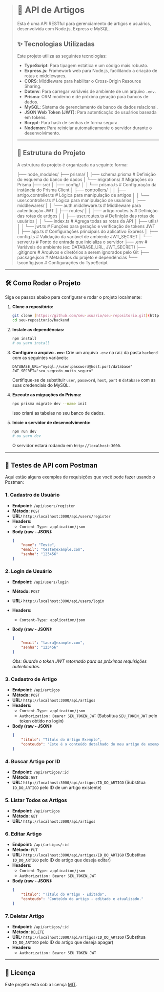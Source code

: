 > # 🚀 API de Artigos
>
> Esta é uma API RESTful para gerenciamento de artigos e usuários, desenvolvida com Node.js, Express e MySQL.
>
> ## ✨ Tecnologias Utilizadas
>
> Este projeto utiliza as seguintes tecnologias:
>
> * **TypeScript**: Para tipagem estática e um código mais robusto.
> * **Express.js**: Framework web para Node.js, facilitando a criação de rotas e middlewares.
> * **CORS**: Middleware para habilitar o Cross-Origin Resource Sharing.
> * **Dotenv**: Para carregar variáveis de ambiente de um arquivo `.env`.
> * **Prisma**: ORM moderno e de próxima geração para bancos de dados.
> * **MySQL**: Sistema de gerenciamento de banco de dados relacional.
> * **JSON Web Token (JWT)**: Para autenticação de usuários baseada em tokens.
> * **Bcrypt**: Para hash de senhas de forma segura.
> * **Nodemon**: Para reiniciar automaticamente o servidor durante o desenvolvimento.
>
> ---
>
> ## 📂 Estrutura do Projeto
>
> A estrutura do projeto é organizada da seguinte forma:
>
> ├── node_modules/
> ├── prisma/
> │   ├── schema.prisma                  # Definição do esquema do banco de dados
> │   └── migrations/                    # Migrações do Prisma
> ├── src/
> │   ├── config/
> │   │   └── prisma.ts                  # Configuração da instância do Prisma Client
> │   ├── controllers/
> │   │   ├── artigo.controller.ts       # Lógica para manipulação de artigos
> │   │   └── user.controller.ts         # Lógica para manipulação de usuários
> │   ├── middlewares/
> │   │   └── auth.middleware.ts         # Middleware para autenticação JWT
> │   ├── routes/
> │   │   ├── artigo.routes.ts           # Definição das rotas de artigos
> │   │   ├── user.routes.ts             # Definição das rotas de usuários
> │   │   └── index.ts                   # Agrega todas as rotas da API
> │   ├── utils/
> │   │   └── jwt.ts                     # Funções para geração e verificação de tokens JWT
> │   ├── app.ts                         # Configurações principais do aplicativo Express
> │   ├── config.ts                      # Validação da variável de ambiente JWT_SECRET
> │   └── server.ts                      # Ponto de entrada que inicializa o servidor
> ├── .env                               # Variáveis de ambiente (ex: DATABASE_URL, JWT_SECRET)
> ├── .gitignore                         # Arquivos e diretórios a serem ignorados pelo Git
> ├── package.json                       # Metadados do projeto e dependências
> └── tsconfig.json                      # Configurações do TypeScript

---

## 🛠 Como Rodar o Projeto

Siga os passos abaixo para configurar e rodar o projeto localmente:

1. **Clone o repositório:**

   ```bash
   git clone [https://github.com/seu-usuario/seu-repositorio.git](https://github.com/seu-usuario/seu-repositorio.git)
   cd seu-repositorio/backend
   ```
2. **Instale as dependências:**

   ```bash
   npm install
   # ou yarn install
   ```
3. **Configure o arquivo `.env`:**
   Crie um arquivo `.env` na raiz da pasta `backend` com as seguintes variáveis:

   ```
   DATABASE_URL="mysql://user:password@host:port/database"
   JWT_SECRET="seu_segredo_muito_seguro"
   ```

   Certifique-se de substituir `user`, `password`, `host`, `port` e `database` com as suas credenciais do MySQL.
4. **Execute as migrações do Prisma:**

   ```bash
   npx prisma migrate dev --name init
   ```

   Isso criará as tabelas no seu banco de dados.
5. **Inicie o servidor de desenvolvimento:**

   ```bash
   npm run dev
   # ou yarn dev
   ```

   O servidor estará rodando em `http://localhost:3000`.

---

## 🧪 Testes de API com Postman

Aqui estão alguns exemplos de requisições que você pode fazer usando o Postman:

### **1. Cadastro de Usuário**

* **Endpoint:** `/api/users/register`
* **Método:** `POST`
* **URL:** `http://localhost:3000/api/users/register`
* **Headers:**
  * `Content-Type: application/json`
* **Body (raw - JSON):**
  ```json
  {
      "nome": "Teste",
      "email": "teste@example.com",
      "senha": "123456"
  }
  ```

### **2. Login de Usuário**

* **Endpoint:** `/api/users/login`
* **Método:** `POST`
* **URL:** `http://localhost:3000/api/users/login`
* **Headers:**

  * `Content-Type: application/json`
* **Body (raw - JSON):**

  ```json
  {
      "email": "laura@example.com",
      "senha": "123456"
  }
  ```

  *Obs: Guarde o token JWT retornado para as próximas requisições autenticadas.*

### **3. Cadastro de Artigo**

* **Endpoint:** `/api/artigos`
* **Método:** `POST`
* **URL:** `http://localhost:3000/api/artigos`
* **Headers:**
  * `Content-Type: application/json`
  * `Authorization: Bearer SEU_TOKEN_JWT` (Substitua `SEU_TOKEN_JWT` pelo token obtido no login)
* **Body (raw - JSON):**
  ```json
  {
      "titulo": "Título do Artigo Exemplo",
      "conteudo": "Este é o conteúdo detalhado do meu artigo de exemplo."
  }
  ```

### **4. Buscar Artigo por ID**

* **Endpoint:** `/api/artigos/:id`
* **Método:** `GET`
* **URL:** `http://localhost:3000/api/artigos/ID_DO_ARTIGO` (Substitua `ID_DO_ARTIGO` pelo ID de um artigo existente)

### **5. Listar Todos os Artigos**

* **Endpoint:** `/api/artigos`
* **Método:** `GET`
* **URL:** `http://localhost:3000/api/artigos`

### **6. Editar Artigo**

* **Endpoint:** `/api/artigos/:id`
* **Método:** `PUT`
* **URL:** `http://localhost:3000/api/artigos/ID_DO_ARTIGO` (Substitua `ID_DO_ARTIGO` pelo ID do artigo que deseja editar)
* **Headers:**
  * `Content-Type: application/json`
  * `Authorization: Bearer SEU_TOKEN_JWT`
* **Body (raw - JSON):**
  ```json
  {
      "titulo": "Título do Artigo - Editado",
      "conteudo": "Conteúdo do artigo - editado e atualizado."
  }
  ```

### **7. Deletar Artigo**

* **Endpoint:** `/api/artigos/:id`
* **Método:** `DELETE`
* **URL:** `http://localhost:3000/api/artigos/ID_DO_ARTIGO` (Substitua `ID_DO_ARTIGO` pelo ID do artigo que deseja apagar)
* **Headers:**
  * `Authorization: Bearer SEU_TOKEN_JWT`

---


## 📄 Licença

Este projeto está sob a licença [MIT](https://opensource.org/licenses/MIT).
